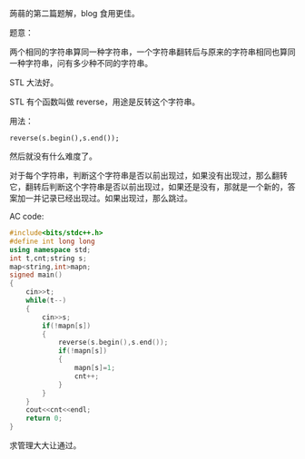 蒟蒻的第二篇题解，blog 食用更佳。

题意：

两个相同的字符串算同一种字符串，一个字符串翻转后与原来的字符串相同也算同一种字符串，问有多少种不同的字符串。

STL 大法好。

STL 有个函数叫做 reverse，用途是反转这个字符串。

用法：

``
reverse(s.begin(),s.end());
``

然后就没有什么难度了。

对于每个字符串，判断这个字符串是否以前出现过，如果没有出现过，那么翻转它，翻转后判断这个字符串是否以前出现过，如果还是没有，那就是一个新的，答案加一并记录已经出现过。如果出现过，那么跳过。

AC code:

```cpp
#include<bits/stdc++.h>
#define int long long
using namespace std; 
int t,cnt;string s;
map<string,int>mapn;
signed main()
{
	cin>>t;
	while(t--)
	{
		cin>>s;
		if(!mapn[s])
		{
			reverse(s.begin(),s.end());
			if(!mapn[s])
			{
				mapn[s]=1;
				cnt++;
			}
		}
	}
	cout<<cnt<<endl;
	return 0;	
}
```


求管理大大让通过。